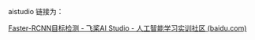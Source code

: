 aistudio 链接为：

[Faster-RCNN目标检测 - 飞桨AI Studio - 人工智能学习实训社区 (baidu.com)](https://aistudio.baidu.com/aistudio/projectdetail/2253443)

